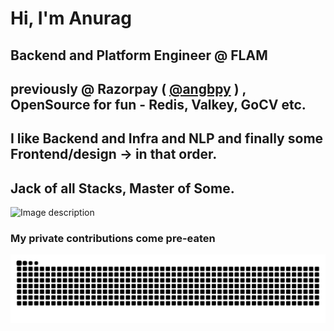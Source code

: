 # Hi, I'm Anurag
## Backend and Platform Engineer @ FLAM
## previously @ Razorpay ( [@angbpy](https://github.com/angbpy) ) , OpenSource for fun - Redis, Valkey, GoCV etc.
## I like Backend and Infra and NLP and finally some Frontend/design -> in that order.
## Jack of all Stacks, Master of Some.

<!-- ![golang art](https://user-images.githubusercontent.com/70265851/229018412-736923e6-6fb6-4c3a-be88-e26c3deaf615.jpg) -->
<img src="https://user-images.githubusercontent.com/70265851/229018412-736923e6-6fb6-4c3a-be88-e26c3deaf615.jpg" alt="Image description" style="width: 50%; height: 50%;" />

### My private contributions come pre-eaten
<picture>
  <source media="(prefers-color-scheme: dark)" srcset="https://raw.githubusercontent.com/SoulPancake/SoulPancake/output/github-contribution-grid-snake-dark.svg" />
  <source media="(prefers-color-scheme: light)" srcset="https://raw.githubusercontent.com/SoulPancake/SoulPancake/output/github-contribution-grid-snake.svg" />
  <img alt="github-snake" src="https://raw.githubusercontent.com/SoulPancake/SoulPancake/output/github-contribution-grid-snake.svg" />
</picture>
 
<!--
**SoulPancake/SoulPancake** is a ✨ _special_ ✨ repository because its `README.md` (this file) appears on your GitHub profile.

Here are some ideas to get you started:

- 🔭 I’m currently working on ...
- 🌱 I’m currently learning ...
- 👯 I’m looking to collaborate on ...
- 🤔 I’m looking for help with ...
- 💬 Ask me about ...
- 📫 How to reach me: ...
- 😄 Pronouns: ...
- ⚡ Fun fact: ...
-->
